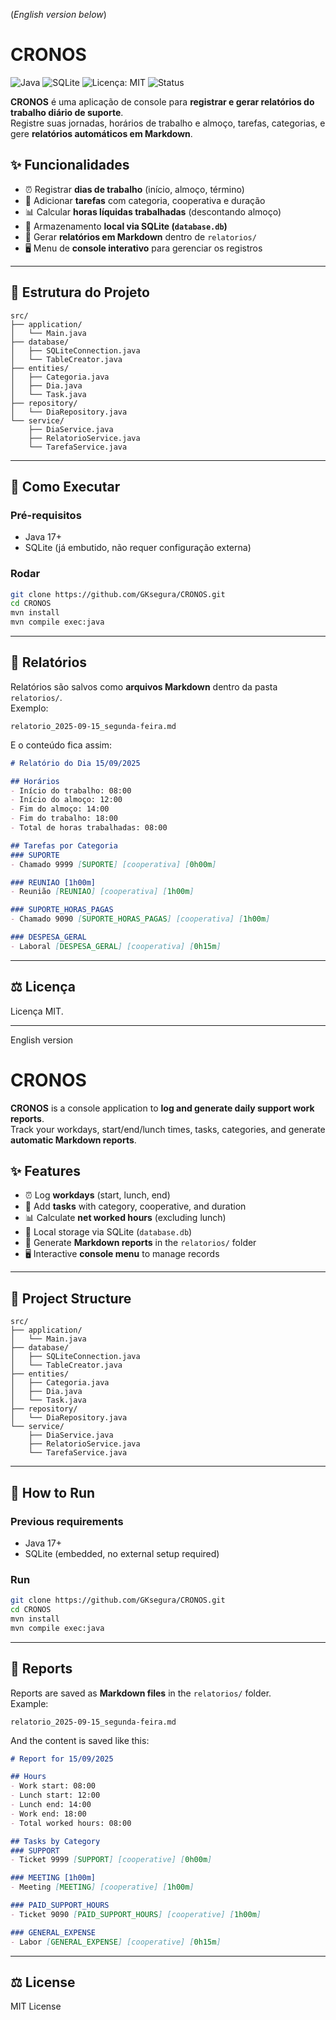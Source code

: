 (_English version below_)
# CRONOS

![Java](https://img.shields.io/badge/Java-17+-blue.svg)
![SQLite](https://img.shields.io/badge/SQLite-embutido-green.svg)
![Licença: MIT](https://img.shields.io/badge/Licença-MIT-yellow.svg)
![Status](https://img.shields.io/badge/status-ativo-success.svg)

**CRONOS** é uma aplicação de console para **registrar e gerar relatórios do trabalho diário de suporte**.  
Registre suas jornadas, horários de trabalho e almoço, tarefas, categorias, e gere **relatórios automáticos em Markdown**.

## ✨ Funcionalidades

- ⏰ Registrar **dias de trabalho** (início, almoço, término)
- 📝 Adicionar **tarefas** com categoria, cooperativa e duração
- 📊 Calcular **horas líquidas trabalhadas** (descontando almoço)
- 💾 Armazenamento **local via SQLite (`database.db`)**
- 📂 Gerar **relatórios em Markdown** dentro de `relatorios/`
- 🖥️ Menu de **console interativo** para gerenciar os registros  

---

## 📂 Estrutura do Projeto

```
src/
├── application/
│   └── Main.java
├── database/
│   ├── SQLiteConnection.java
│   └── TableCreator.java
├── entities/
│   ├── Categoria.java
│   ├── Dia.java
│   └── Task.java
├── repository/
│   └── DiaRepository.java
└── service/
    ├── DiaService.java
    ├── RelatorioService.java
    └── TarefaService.java
```

---

## 🚀 Como Executar

### Pré-requisitos
- Java 17+  
- SQLite (já embutido, não requer configuração externa)  

### Rodar
```bash
git clone https://github.com/GKsegura/CRONOS.git
cd CRONOS
mvn install
mvn compile exec:java
```

---

## 📑 Relatórios

Relatórios são salvos como **arquivos Markdown** dentro da pasta `relatorios/`.  
Exemplo:  

```
relatorio_2025-09-15_segunda-feira.md
```

E o conteúdo fica assim:

```markdown
# Relatório do Dia 15/09/2025

## Horários
- Início do trabalho: 08:00
- Início do almoço: 12:00
- Fim do almoço: 14:00
- Fim do trabalho: 18:00
- Total de horas trabalhadas: 08:00

## Tarefas por Categoria
### SUPORTE
- Chamado 9999 [SUPORTE] [cooperativa] [0h00m]

### REUNIAO [1h00m]
- Reunião [REUNIAO] [cooperativa] [1h00m]

### SUPORTE_HORAS_PAGAS
- Chamado 9090 [SUPORTE_HORAS_PAGAS] [cooperativa] [1h00m]

### DESPESA_GERAL
- Laboral [DESPESA_GERAL] [cooperativa] [0h15m]
```

---

## ⚖️ Licença
Licença MIT.  

---
English version
# CRONOS

**CRONOS** is a console application to **log and generate daily support work reports**.  
Track your workdays, start/end/lunch times, tasks, categories, and generate **automatic Markdown reports**.

## ✨ Features

- ⏰ Log **workdays** (start, lunch, end)
- 📝 Add **tasks** with category, cooperative, and duration
- 📊 Calculate **net worked hours** (excluding lunch)
- 💾 Local storage via SQLite (`database.db`)
- 📂 Generate **Markdown reports** in the `relatorios/` folder
- 🖥️ Interactive **console menu** to manage records

---

## 📂 Project Structure

```
src/
├── application/
│   └── Main.java
├── database/
│   ├── SQLiteConnection.java
│   └── TableCreator.java
├── entities/
│   ├── Categoria.java
│   ├── Dia.java
│   └── Task.java
├── repository/
│   └── DiaRepository.java
└── service/
    ├── DiaService.java
    ├── RelatorioService.java
    └── TarefaService.java
```

---

## 🚀 How to Run

### Previous requirements
- Java 17+  
- SQLite (embedded, no external setup required)

### Run
```bash
git clone https://github.com/GKsegura/CRONOS.git
cd CRONOS
mvn install
mvn compile exec:java
```

---

## 📑 Reports

Reports are saved as **Markdown files** in the `relatorios/` folder.  
Example:

```
relatorio_2025-09-15_segunda-feira.md
```

And the content is saved like this:

```markdown
# Report for 15/09/2025

## Hours
- Work start: 08:00
- Lunch start: 12:00
- Lunch end: 14:00
- Work end: 18:00
- Total worked hours: 08:00

## Tasks by Category
### SUPPORT
- Ticket 9999 [SUPPORT] [cooperative] [0h00m]

### MEETING [1h00m]
- Meeting [MEETING] [cooperative] [1h00m]

### PAID_SUPPORT_HOURS
- Ticket 9090 [PAID_SUPPORT_HOURS] [cooperative] [1h00m]

### GENERAL_EXPENSE
- Labor [GENERAL_EXPENSE] [cooperative] [0h15m]
```

---

## ⚖️ License
MIT License
